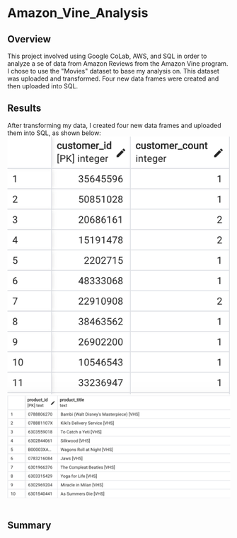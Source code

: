 # Amazon_Vine_Analysis

## Overview
This project involved using Google CoLab, AWS, and SQL in order to analyze a se of data from Amazon Reviews from the Amazon Vine program.  I chose to use the "Movies" dataset to base my analysis on. This dataset was uploaded and transformed.  Four new data frames were created and then uploaded into SQL. 

## Results
After transforming my data, I created four new data frames and uploaded them into SQL, as shown below:
![customers](https://github.com/heatherhutchinson211/Amazon_Vine_Analysis/blob/main/customers.png)
![products](https://github.com/heatherhutchinson211/Amazon_Vine_Analysis/blob/main/products.png)
![]()
![]()

## Summary
